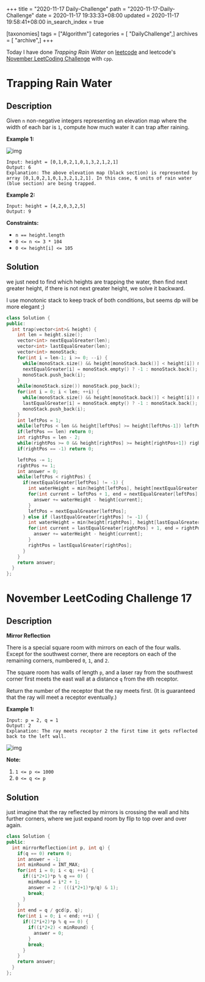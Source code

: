 +++
title = "2020-11-17 Daily-Challenge"
path = "2020-11-17-Daily-Challenge"
date = 2020-11-17 19:33:33+08:00
updated = 2020-11-17 19:58:41+08:00
in_search_index = true

[taxonomies]
tags = ["Algorithm"]
categories = [ "DailyChallenge",]
archives = [ "archive",]
+++

Today I have done *Trapping Rain Water* on [leetcode](https://leetcode.com/problems/trapping-rain-water/) and leetcode's [November LeetCoding Challenge](https://leetcode.com/explore/challenge/card/november-leetcoding-challenge/566/week-3-november-15th-november-21st/3534/) with `cpp`.

<!-- more -->

# Trapping Rain Water

## Description

Given `n` non-negative integers representing an elevation map where the width of each bar is `1`, compute how much water it can trap after raining.

**Example 1:**

![img](https://assets.leetcode.com/uploads/2018/10/22/rainwatertrap.png)

```
Input: height = [0,1,0,2,1,0,1,3,2,1,2,1]
Output: 6
Explanation: The above elevation map (black section) is represented by array [0,1,0,2,1,0,1,3,2,1,2,1]. In this case, 6 units of rain water (blue section) are being trapped.
```

**Example 2:**

```
Input: height = [4,2,0,3,2,5]
Output: 9
```

**Constraints:**

- `n == height.length`
- `0 <= n <= 3 * 104`
- `0 <= height[i] <= 105`

## Solution

we just need to find which heights are trapping the water, then find next greater height, if there is not next greater height, we solve it backward.

I use monotonic stack to keep track of both conditions, but seems dp will be more elegant ;)

``` cpp
class Solution {
public:
  int trap(vector<int>& height) {
    int len = height.size();
    vector<int> nextEqualGreater(len);
    vector<int> lastEqualGreater(len);
    vector<int> monoStack;
    for(int i = len-1; i >= 0; --i) {
      while(monoStack.size() && height[monoStack.back()] < height[i]) monoStack.pop_back();
      nextEqualGreater[i] = monoStack.empty() ? -1 : monoStack.back();
      monoStack.push_back(i);
    }
    while(monoStack.size()) monoStack.pop_back();
    for(int i = 0; i < len; ++i) {
      while(monoStack.size() && height[monoStack.back()] < height[i]) monoStack.pop_back();
      lastEqualGreater[i] = monoStack.empty() ? -1 : monoStack.back();
      monoStack.push_back(i);
    }
    int leftPos = 1;
    while(leftPos < len && height[leftPos] >= height[leftPos-1]) leftPos += 1;
    if(leftPos == len) return 0;
    int rightPos = len - 2;
    while(rightPos >= 0 && height[rightPos] >= height[rightPos+1]) rightPos -= 1;
    if(rightPos == -1) return 0;

    leftPos -= 1;
    rightPos += 1;
    int answer = 0;
    while(leftPos < rightPos) {
      if(nextEqualGreater[leftPos] != -1) {
        int waterHeight = min(height[leftPos], height[nextEqualGreater[leftPos]]);
        for(int current = leftPos + 1, end = nextEqualGreater[leftPos] -1; current <= end; ++current) {
          answer += waterHeight - height[current];
        }
        leftPos = nextEqualGreater[leftPos];
      } else if (lastEqualGreater[rightPos] != -1) {
        int waterHeight = min(height[rightPos], height[lastEqualGreater[rightPos]]);
        for(int current = lastEqualGreater[rightPos] + 1, end = rightPos -1; current <= end; ++current) {
          answer += waterHeight - height[current];
        }
        rightPos = lastEqualGreater[rightPos];
      }
    }
    return answer;
  }
};
```

# November LeetCoding Challenge 17

## Description

**Mirror Reflection**

There is a special square room with mirrors on each of the four walls. Except for the southwest corner, there are receptors on each of the remaining corners, numbered `0`, `1`, and `2`.

The square room has walls of length `p`, and a laser ray from the southwest corner first meets the east wall at a distance `q` from the `0`th receptor.

Return the number of the receptor that the ray meets first. (It is guaranteed that the ray will meet a receptor eventually.)

**Example 1:**

```
Input: p = 2, q = 1
Output: 2
Explanation: The ray meets receptor 2 the first time it gets reflected back to the left wall.
```

![img](https://s3-lc-upload.s3.amazonaws.com/uploads/2018/06/18/reflection.png)

**Note:**

1. `1 <= p <= 1000`
2. `0 <= q <= p`

## Solution

just imagine that the ray reflected by mirrors is crossing the wall and hits further corners, where we just expand room by flip to top over and over again.

``` cpp
class Solution {
public:
  int mirrorReflection(int p, int q) {
    if(q == 0) return 0;
    int answer = -1;
    int minRound = INT_MAX;
    for(int i = 0; i < q; ++i) {
      if((i*2+1)*p % q == 0) {
        minRound = i*2 + 1;
        answer = 2 - (((i*2+1)*p/q) & 1);
        break;
      }
    }
    int end = q / gcd(p, q);
    for(int i = 0; i < end; ++i) {
      if((2*i+2)*p % q == 0) {
        if((i*2+2) < minRound) {
          answer = 0;
        }
        break;
      }
    }
    return answer;
  }
};
```

